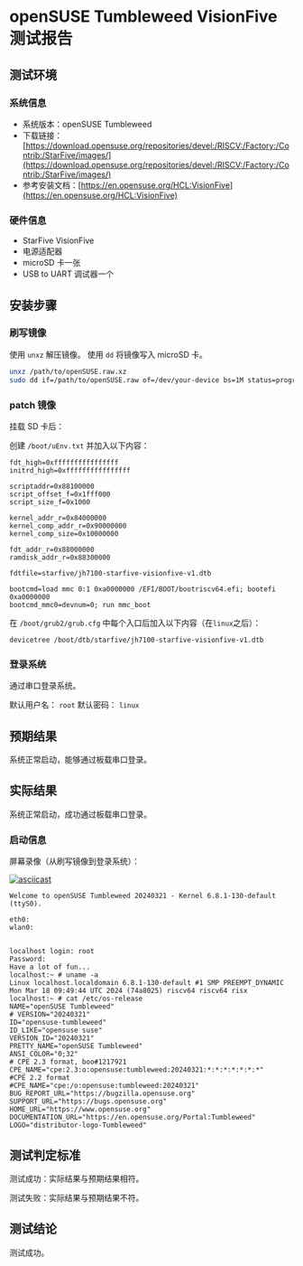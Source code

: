 # openSUSE Tumbleweed VisionFive 测试报告

## 测试环境

### 系统信息

- 系统版本：openSUSE Tumbleweed
- 下载链接：[https://download.opensuse.org/repositories/devel:/RISCV:/Factory:/Contrib:/StarFive/images/](https://download.opensuse.org/repositories/devel:/RISCV:/Factory:/Contrib:/StarFive/images/)
- 参考安装文档：[https://en.opensuse.org/HCL:VisionFive](https://en.opensuse.org/HCL:VisionFive)

### 硬件信息

- StarFive VisionFive
- 电源适配器
- microSD 卡一张
- USB to UART 调试器一个

## 安装步骤

### 刷写镜像

使用 `unxz` 解压镜像。
使用 `dd` 将镜像写入 microSD 卡。

```bash
unxz /path/to/openSUSE.raw.xz
sudo dd if=/path/to/openSUSE.raw of=/dev/your-device bs=1M status=progress
```

### patch 镜像

挂载 SD 卡后：

创建 `/boot/uEnv.txt` 并加入以下内容：

```
fdt_high=0xffffffffffffffff
initrd_high=0xffffffffffffffff

scriptaddr=0x88100000
script_offset_f=0x1fff000
script_size_f=0x1000

kernel_addr_r=0x84000000
kernel_comp_addr_r=0x90000000
kernel_comp_size=0x10000000

fdt_addr_r=0x88000000
ramdisk_addr_r=0x88300000

fdtfile=starfive/jh7100-starfive-visionfive-v1.dtb

bootcmd=load mmc 0:1 0xa0000000 /EFI/BOOT/bootriscv64.efi; bootefi 0xa0000000
bootcmd_mmc0=devnum=0; run mmc_boot
```

在 `/boot/grub2/grub.cfg` 中每个入口后加入以下内容（在`linux`之后）：

```
devicetree /boot/dtb/starfive/jh7100-starfive-visionfive-v1.dtb
```

### 登录系统

通过串口登录系统。

默认用户名： `root`
默认密码： `linux`

## 预期结果

系统正常启动，能够通过板载串口登录。

## 实际结果

系统正常启动，成功通过板载串口登录。

### 启动信息

屏幕录像（从刷写镜像到登录系统）：

[![asciicast](https://asciinema.org/a/bTRGI0BeLsyA2Fg9xMZtXeVHU.svg)](https://asciinema.org/a/bTRGI0BeLsyA2Fg9xMZtXeVHU)

```log
Welcome to openSUSE Tumbleweed 20240321 - Kernel 6.8.1-130-default (ttyS0).

eth0:  
wlan0:  


localhost login: root
Password: 
Have a lot of fun...
localhost:~ # uname -a
Linux localhost.localdomain 6.8.1-130-default #1 SMP PREEMPT_DYNAMIC Mon Mar 18 09:49:44 UTC 2024 (74a8025) riscv64 riscv64 risx
localhost:~ # cat /etc/os-release 
NAME="openSUSE Tumbleweed"
# VERSION="20240321"
ID="opensuse-tumbleweed"
ID_LIKE="opensuse suse"
VERSION_ID="20240321"
PRETTY_NAME="openSUSE Tumbleweed"
ANSI_COLOR="0;32"
# CPE 2.3 format, boo#1217921
CPE_NAME="cpe:2.3:o:opensuse:tumbleweed:20240321:*:*:*:*:*:*:*"
#CPE 2.2 format
#CPE_NAME="cpe:/o:opensuse:tumbleweed:20240321"
BUG_REPORT_URL="https://bugzilla.opensuse.org"
SUPPORT_URL="https://bugs.opensuse.org"
HOME_URL="https://www.opensuse.org"
DOCUMENTATION_URL="https://en.opensuse.org/Portal:Tumbleweed"
LOGO="distributor-logo-Tumbleweed"

```

## 测试判定标准

测试成功：实际结果与预期结果相符。

测试失败：实际结果与预期结果不符。

## 测试结论

测试成功。